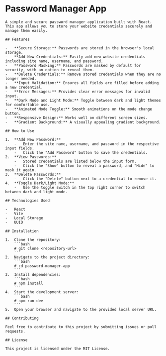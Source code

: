 # Password Manager App

    A simple and secure password manager application built with React. This app allows you to store your website credentials securely and manage them easily.

    ## Features

    -   **Secure Storage:** Passwords are stored in the browser's local storage.
    -   **Add New Credentials:** Easily add new website credentials including site name, username, and password.
    -   **Password Masking:** Passwords are masked by default for security, with an option to reveal them.
    -   **Delete Credentials:** Remove stored credentials when they are no longer needed.
    -   **Input Validation:** Ensures all fields are filled before adding a new credential.
    -   **Error Messages:** Provides clear error messages for invalid input.
    -   **Dark Mode and Light Mode:** Toggle between dark and light themes for comfortable use.
    -   **Animated Mode Toggle:** Smooth animations on the mode change button.
    -   **Responsive Design:** Works well on different screen sizes.
    -   **Gradient Background:** A visually appealing gradient background.

    ## How to Use

    1.  **Add New Password:**
        -   Enter the site name, username, and password in the respective input fields.
        -   Click the "Add Password" button to save the credentials.
    2.  **View Passwords:**
        -   Stored credentials are listed below the input form.
        -   Click the "Show" button to reveal a password, and "Hide" to mask it again.
    3.  **Delete Passwords:**
        -   Click the "Delete" button next to a credential to remove it.
    4.  **Toggle Dark/Light Mode:**
        -   Use the toggle switch in the top right corner to switch between dark and light mode.

    ## Technologies Used

    -   React
    -   Vite
    -   Local Storage
    -   UUID

    ## Installation

    1.  Clone the repository:
        ```bash
        # git clone <repository-url>
        ```
    2.  Navigate to the project directory:
        ```bash
        # cd password-manager-app
        ```
    3.  Install dependencies:
        ```bash
        # npm install
        ```
    4.  Start the development server:
        ```bash
        # npm run dev
        ```
    5.  Open your browser and navigate to the provided local server URL.

    ## Contributing

    Feel free to contribute to this project by submitting issues or pull requests.

    ## License

    This project is licensed under the MIT License.
